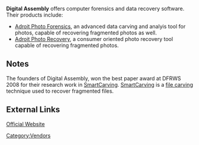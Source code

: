 **Digital Assembly** offers computer forensics and data recovery
software. Their products include:

- [Adroit Photo Forensics](Adroit_Photo_Forensics "wikilink"), an
  advanced data carving and analyis tool for photos, capable of
  recovering fragmented photos as well.
- [Adroit Photo
  Recovery](http://digital-assembly.com/products/adroit-photo-recovery/),
  a consumer oriented photo recovery tool capable of recovering
  fragmented photos.

## Notes

The founders of Digital Assembly, won the best paper award at DFRWS 2008
for their research work in
[SmartCarving](File_Carving:SmartCarving "wikilink").
[SmartCarving](File_Carving:SmartCarving "wikilink") is a [file
carving](File_Carving "wikilink") technique used to recover fragmented
files.

## External Links

[Official Website](http://www.digital-assembly.com/)

[Category:Vendors](Category:Vendors "wikilink")